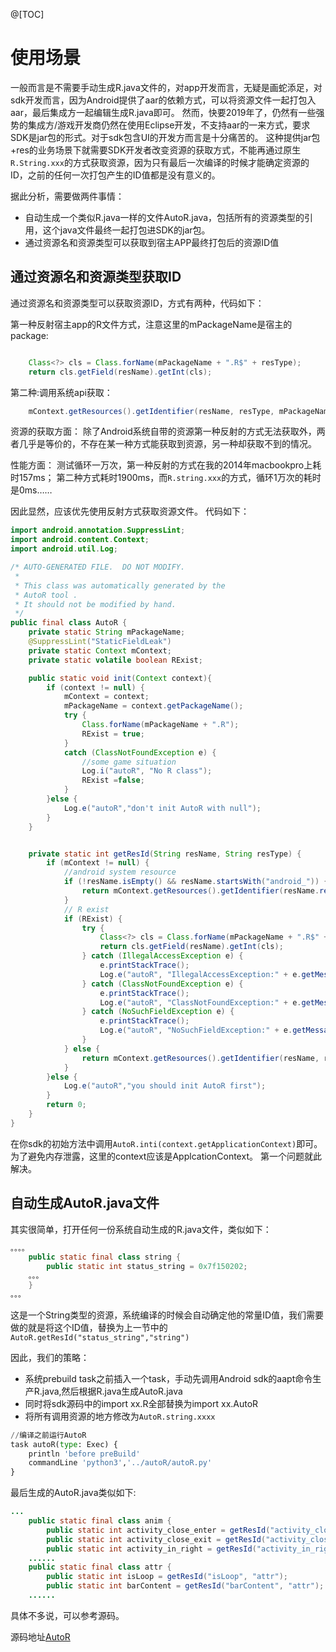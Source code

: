
@[TOC]

# 使用场景
一般而言是不需要手动生成R.java文件的，对app开发而言，无疑是画蛇添足，对sdk开发而言，因为Android提供了aar的依赖方式，可以将资源文件一起打包入aar，最后集成方一起编辑生成R.java即可。
然而，快要2019年了，仍然有一些强势的集成方/游戏开发商仍然在使用Eclipse开发，不支持aar的一来方式，要求SDK是jar包的形式。对于sdk包含UI的开发方而言是十分痛苦的。
这种提供jar包+res的业务场景下就需要SDK开发者改变资源的获取方式，不能再通过原生`R.String.xxx`的方式获取资源，因为只有最后一次编译的时候才能确定资源的ID，之前的任何一次打包产生的ID值都是没有意义的。

据此分析，需要做两件事情：

 - 自动生成一个类似R.java一样的文件AutoR.java，包括所有的资源类型的引用，这个java文件最终一起打包进SDK的jar包。
 - 通过资源名和资源类型可以获取到宿主APP最终打包后的资源ID值

## 通过资源名和资源类型获取ID

通过资源名和资源类型可以获取资源ID，方式有两种，代码如下：

第一种反射宿主app的R文件方式，注意这里的mPackageName是宿主的package:
```java

	Class<?> cls = Class.forName(mPackageName + ".R$" + resType);
	return cls.getField(resName).getInt(cls);

```

第二种:调用系统api获取：

```java
	mContext.getResources().getIdentifier(resName, resType, mPackageName);
```
资源的获取方面：
除了Android系统自带的资源第一种反射的方式无法获取外，两者几乎是等价的，不存在某一种方式能获取到资源，另一种却获取不到的情况。

性能方面：
测试循环一万次，第一种反射的方式在我的2014年macbookpro上耗时157ms；
第二种方式耗时1900ms，而`R.string.xxx`的方式，循环1万次的耗时是0ms……

因此显然，应该优先使用反射方式获取资源文件。
代码如下：

```java
import android.annotation.SuppressLint;
import android.content.Context;
import android.util.Log;

/* AUTO-GENERATED FILE.  DO NOT MODIFY.
 *
 * This class was automatically generated by the
 * AutoR tool .
 * It should not be modified by hand.
 */
public final class AutoR {
    private static String mPackageName;
    @SuppressLint("StaticFieldLeak")
    private static Context mContext;
    private static volatile boolean RExist;

    public static void init(Context context){
        if (context != null) {
            mContext = context;
            mPackageName = context.getPackageName();
            try {
                Class.forName(mPackageName + ".R");
                RExist = true;
            }
            catch (ClassNotFoundException e) {
                //some game situation
                Log.i("autoR", "No R class");
                RExist =false;
            }
        }else {
            Log.e("autoR","don't init AutoR with null");
        }
    }


    private static int getResId(String resName, String resType) {
        if (mContext != null) {
            //android system resource
            if (!resName.isEmpty() && resName.startsWith("android_")) {
                return mContext.getResources().getIdentifier(resName.replace("android_", ""), resType, "android");
            }
            // R exist
            if (RExist) {
                try {
                    Class<?> cls = Class.forName(mPackageName + ".R$" + resType);
                    return cls.getField(resName).getInt(cls);
                } catch (IllegalAccessException e) {
                    e.printStackTrace();
                    Log.e("autoR", "IllegalAccessException:" + e.getMessage());
                } catch (ClassNotFoundException e) {
                    e.printStackTrace();
                    Log.e("autoR", "ClassNotFoundException:" + e.getMessage());
                } catch (NoSuchFieldException e) {
                    e.printStackTrace();
                    Log.e("autoR", "NoSuchFieldException:" + e.getMessage());
                }
            } else {
                return mContext.getResources().getIdentifier(resName, resType, mPackageName);
            }
        }else {
            Log.e("autoR","you should init AutoR first");
        }
        return 0;
    }
}

```

在你sdk的初始方法中调用`AutoR.inti(context.getApplicationContext)`即可。为了避免内存泄露，这里的context应该是ApplcationContext。
第一个问题就此解决。



## 自动生成AutoR.java文件

其实很简单，打开任何一份系统自动生成的R.java文件，类似如下：

```java
。。。。
    public static final class string {
        public static int status_string = 0x7f150202;
    。。。
    }
。。。
```
这是一个String类型的资源，系统编译的时候会自动确定他的常量ID值，我们需要做的就是将这个ID值，替换为上一节中的`AutoR.getResId("status_string","string")`


因此，我们的策略：

 - 系统prebuild task之前插入一个task，手动先调用Android sdk的aapt命令生产R.java,然后根据R.java生成AutoR.java
 - 同时将sdk源码中的import xx.R全部替换为import xx.AutoR
 - 将所有调用资源的地方修改为`AutoR.string.xxxx`

```python
//编译之前运行AutoR
task autoR(type: Exec) {
    println 'before preBuild'
    commandLine 'python3','../autoR/autoR.py'
}
```

最后生成的AutoR.java类似如下:
```java
...
    public static final class anim {
        public static int activity_close_enter = getResId("activity_close_enter", "anim");
        public static int activity_close_exit = getResId("activity_close_exit", "anim");
        public static int activity_in_right = getResId("activity_in_right", "anim");
	......
    public static final class attr {
        public static int isLoop = getResId("isLoop", "attr");
        public static int barContent = getResId("barContent", "attr");
	......
```

具体不多说，可以参考源码。

源码地址[AutoR](https://github.com/TangHuaiZhe/AutoR)

